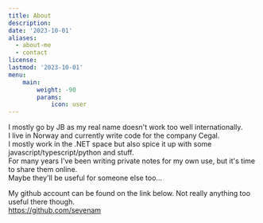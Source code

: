 ```yaml
---
title: About
description:
date: '2023-10-01'
aliases:
  - about-me
  - contact
license:
lastmod: '2023-10-01'
menu:
    main: 
        weight: -90
        params:
            icon: user
---
```


I mostly go by JB as my real name doesn't work too well internationally. \
I live in Norway and currently write code for the company Cegal. \
I mostly work in the .NET space but also spice it up with some javascript/typescript/python and stuff. \
For many years I've been writing private notes for my own use, but it's time to share them online. \
Maybe they'll be useful for someone else too...

My github account can be found on the link below. Not really anything too useful there though. \
https://github.com/sevenam